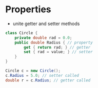 # Properties

- unite getter and setter methods

```csharp
class Circle {
	private double rad = 0.0;
	public double Radius { // property
		get { return rad; } // getter
		set { rad = value; } // setter
	}
}
```

```csharp
Circle c = new Circle();
c.Radius = 5.0; // setter called
double r = c.Radius; // getter called
```
